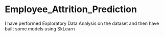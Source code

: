 # Employee_Attrition_Prediction


I have performed Exploratory Data Analysis on the dataset and then have built some models using SkLearn
